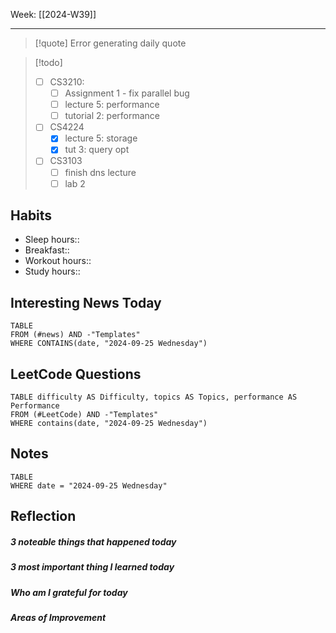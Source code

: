 Week: [[2024-W39]]
- - -
>[!quote]
Error generating daily quote

>[!todo]
>- [ ] CS3210:
>	- [ ] Assignment 1 - fix parallel bug
>	- [ ] lecture 5: performance
>	- [ ] tutorial 2: performance
>- [ ] CS4224
>	- [x] lecture 5: storage
>	- [x] tut 3: query opt
>- [ ] CS3103
>	- [ ] finish dns lecture
>	- [ ] lab 2

## Habits

- Sleep hours:: 
- Breakfast:: 
- Workout hours::
- Study hours:: 

## Interesting News Today

```dataview
TABLE 
FROM (#news) AND -"Templates"
WHERE CONTAINS(date, "2024-09-25 Wednesday") 
```

## LeetCode Questions

```dataview
TABLE difficulty AS Difficulty, topics AS Topics, performance AS Performance
FROM (#LeetCode) AND -"Templates"
WHERE contains(date, "2024-09-25 Wednesday") 
```

## Notes

```dataview
TABLE
WHERE date = "2024-09-25 Wednesday"
```

## Reflection

##### 3 noteable things that happened today

##### 3 most important thing I learned today

##### Who am I grateful for today

##### Areas of Improvement